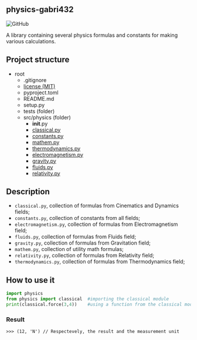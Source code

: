## physics-gabri432
![GitHub](https://img.shields.io/github/license/Gabri432/python-physics)

A library containing several physics formulas and constants for making various calculations.

## Project structure
- root
    - .gitignore
    - [license (MIT)](https://github.com/Gabri432/python-physics/blob/master/license)
    - pyproject.toml
    - README.md
    - setup.py
    - tests (folder)
    - src/physics (folder)
        - __init__.py
        - [classical.py](https://github.com/Gabri432/python-physics/blob/master/src/physics/classical.py)
        - [constants.py](https://github.com/Gabri432/python-physics/blob/master/src/physics/constants.py)
        - [mathem.py](https://github.com/Gabri432/python-physics/blob/master/physics/mathem.py)
        - [thermodynamics.py](https://github.com/Gabri432/python-physics/blob/master/src/physics/thermodynamics.py)
        - [electromagnetism.py](https://github.com/Gabri432/python-physics/blob/master/src/physics/electromagnetism.py)
        - [gravity.py](https://github.com/Gabri432/python-physics/blob/master/src/physics/gravity.py)
        - [fluids.py](https://github.com/Gabri432/python-physics/blob/master/src/physics/fluids.py)
        - [relativity.py](https://github.com/Gabri432/python-physics/blob/master/src/physics/relativity.py)

## Description
- `classical.py`, collection of formulas from Cinematics and Dynamics fields;
- `constants.py`, collection of constants from all fields;
- `electromagnetism.py`, collection of formulas from Electromagnetism field;
- `fluids.py`, collection of formulas from Fluids field;
- `gravity.py`, collection of formulas from Gravitation field;
- `mathem.py`, collection of utility math formulas;
- `relativity.py`, collection of formulas from Relativity field;
- `thermodynamics.py`, collection of formulas from Thermodynamics field;


## How to use it
```python
import physics
from physics import classical  #importing the classical module
print(classical.force(3,4))    #using a function from the classical module
```
### Result
```
>>> (12, 'N') // Respectevely, the result and the measurement unit
```
